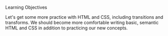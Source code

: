 Learning Objectives

Let's get some more practice with HTML and CSS, including transitions and transforms. We should become more comfortable writing basic, semantic HTML and CSS in addition to practicing our new concepts.
